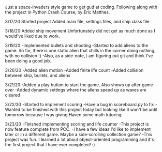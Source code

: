Just a space-invaders style game to get gud at coding.  Following along with the
project in Python Crash Course, by Eric Matthes.

3/17/20
    Started project
    Added main file, settings files, and ship class file

3/18/20
    Added ship movement
    Unfortunately did not get as much done as I would've liked due to work.

3/19/20
    -Implemented bullets and shooting
    -Started to add aliens to the game. So far, there is one static alien that
    chills in the corner doing nothing, with no collision :)
    -Also, as a side-note, I am figuring out git and think I've been doing a
    good job.

3/20/20
    -Added alien motion
    -Added finite life count
    -Added collision between ship, bullets, and aliens

3/21/20
    -Added a play button to start the game. Also shows up after game over
    -Added dynamic settings where the aliens speed up as waves are cleared

3/22/20
    -Started to implement scoring
    -Have a bug in scoreboard.py to fix
    -Wanted to be finished with this project today but looking like it won't be
    until tomorrow because I was giving Haven some math tutoring
    
3/23/20
    -Finished implementing scoring and life counter
    -This project is now feature complete from PCC.
    -I have a few ideas I'd like to implement later or in a different game.
    Maybe a side-scrolling collection game?
    -This project was fun. I learned a lot about object-oriented programming and
    it's the first project that I have ever completed! :)